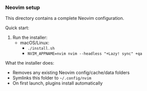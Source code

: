 ### Neovim setup

This directory contains a complete Neovim configuration.

Quick start:

1. Run the installer:
   - macOS/Linux:
     - `./install.sh`
     - `NVIM_APPNAME=nvim nvim --headless "+Lazy! sync" +qa`

What the installer does:

- Removes any existing Neovim config/cache/data folders
- Symlinks this folder to `~/.config/nvim`
- On first launch, plugins install automatically
